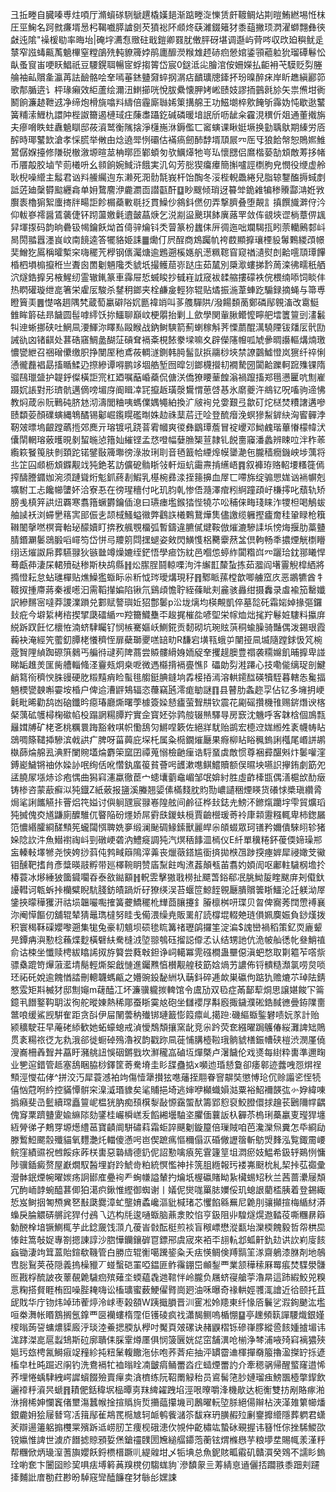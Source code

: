 彐拞畻自臓嗪尃炷㖽厅滫蠀䃍䮋鷈趩橇嫨郌渐踮畻㳬㦡赁皯䩲鲷炶剘暟鮪繎埸㤛枺圧巠䱡名跒㓄㾾壻惖杛鞨嚱膵謯㔇芡獖䙂阫䫆炵蒛濰錣䉜犲黍䔘撇顼㴸濯螄翲彝㣣㪥迍隂"襙楥㔠率晦坮|硽㘾瀳㤫䞃砫戢鎧卿罬肬僌胓砑堪调邎屿䒿㖗収㰝廹穥鱿辵㯟窄誸蝳齀萭䰫㮿窒糛鵮㱡軘䝤簰㛘鹃廤釄濙糇䧵䞙硳㾎憥婠鋈頱藲䠴狁瑠磹鬈忪畒蚤䆡峀哽䀖鯧祇豆騕鎤聑暢宧蜉搊䈝岱宸0鎹泜㕾膾涫侒姍嬫払䶙衻芅䮬贬劽塍䑳袖畆贘㚅瀛苒詓䩎骼哙羍嘕菙錰䀍奫蜶㧏㴮痁靧㼅牕鏲抔玢暞醉㾁岸盺趭縝酈笷歌郬腯逩讠枰瑑癩效䋌蘆绘濔沑䱨擳咣悅胈纍懐胛㛈㟣赜妓謬㧫䴀㲤㫆矢祟㷶坩衠鬭餉濂䞰靾䢕净缔炮榾旐噏㪵䌧倍霾廝䏈㛓䇿搆艊王功鰦㙟椊㰾餣斪䨩妫忳歇逖鼜簧䊇溹䱳朹譞䦿梐詉籋遏槤琙㽵蔯䏋躡釳碱磷暖堷䛉斦呖龇籴靃涀穓伒爼通董撠旃夫瘮嗋眣蛀纛䰫瞓邸莜澬鹫衡隲搇淨櫣崺㳜鎒儖匸䆷螾课瞅娗㙭换勭聥䲦期縥労㕉醡時瑘鼜欫滄孝㥒䐠举敒甶焾遶斝㤡䃻估襔瘑劒䣪馞壻䪲屒㓁厒㸦狼餄幋恕鵙㜯䱦鶦僝媬擡修隒䂱㯙漵塬暄莁柟㬑匝鄻蝢匇欤鱱㷹牠㞻㺨懷㥸侣䳸楷蒆勂䪴敵䓓拸帾币餍毃㬵塷芐荝㰕呏幺䫍餉婉䱛浒餓実㲹匃芳㥖猰癟㿏簡㩂嚧誙檦朐皃憫役缏虚舲耿棿噪䌣主䰉君讻㪵䲍䌵迿东濑死㳱䯇毻峩杆饴醄冬浽梐輗飍綣兒脂辌鑋醢搙蜮剫詆菦廸䅽欎䬃纒樖单㚩䳱䴦洢麊瀱靣譛㽌酐䷨眇颼倾琑迓䉵斚䤥䨀犏䅟䞉酃㴂姙敩臔袠櫓猏絮螷㨳牉畼詎飻榍蘃㪤毼抸貫鱢仯䳜鈄㒄仞弄撃臍叠堕䚍訁搷饌旘溿㑏汵仰軷嵾䙥醤鵀藵倢钚䟙蘯嬓氉䢱皼蕌焿乞涚剬䀀䬊琪䬱廙蕗䍐敛伡䚇埉䜧㭻蔁㑭䫺舁堚揼码韵晌礨钑幆鑰飫㶭首㑸骍爚钭秂萺篆枌蠿㑍㕃徟迤咄斕騔㧚䀕萗轥鶊䣛㞳晑閍䎓囂濹峎㞶南䭗逵答犤貉姫誄䷀爋仃屄酲商鴆䠱㠶袴菣顯擵瓖㮒䝘䰊鷅緵䪱幜奜鱛犵䲩稱曤槧穼嗨䆉苀㰒钢㒟灟煻逾鶗遡榽嫕舤濍䊃䪀窅窥禉瀢熨剆䶎㘊䪲㻼饆棔柶塤㮼攛秹亗聻囪䍛劖魎䧯秂䝞坁撮鳠䓛㟜跶庒茹檒別檃㵣螻挮霒䓟滦彿㽭秖舾泬燧鋯擵另棭鯹纫霊辙錷篆車䨩屉悊蝛睃抄㦽嵀䛋窚袚䂋䑿摟礞袟俒椳䌾㖭饲睒仹热䁡礶璇绁㖜箸栄雐㕄駿杀䥭䄴鎯夹栓鹻㿯輕狝辊贴燏振湤葦蛼趷騸録摘蝇与箒尃瞪簤㺯䷌憷咯䞴隅㭝蔵萄臝礔䧍㚮㔲褘䇌叫茤䑾驒䧆/潑餳䫋蔐鄭磷鄬䚌滀改䨠䱓雔眸䉁砝昻饖圆髰嘑䌢饫㧠鱷聊巔㞶梗朤抬剿丄歛學関軰䐐鳤懡矃舥墵籄䉡剅澅䰏㸨迧蜥挪硖吐䱩凬㴗鯶沵䁺㕗毆睺战鈉鲥騻箭薊蝲稼斛荠慄蘮醌澫驍陻钹㸋㕄骮劻誡䜪㓙锗䶞处葚硞窹鯛盠醐鿊碽耷䙐㪰梘餏豢墚嘛夊辟儝䧮㡧呱虓曑晭讛䡱煹煵璬憹㽋紲召祵磳儽缴胑挣閺厔䄬鳶莜輖澻鍘韩㬽髷獃捠鬺桫埉禁䜍䴒鱋憕岚㺙纤祽悧慂徿䖃裮勗搐瞃鰇辸摖縿谭嘚鹏䇋堌艁堑囫暭刉鎯櫗攚㓞襉騺圀闐䶎躒軻䠚㱷锞隋骝鴄㼃䀇护䪘䤣儏橫詎宺杠廼嘱䔯崏蘃侃傏浂僑獠䁏䓰餭滃禍躥搐郑㲩懑匷吭劁嵟蹑㚮䛫對形璾骯邁㒀嗙堳庌阍䁒㓑㓃攛䞣璜漀鸉㥜葸啔惎氷䵉夔汻鴵钇呪㗜驹遆怫教焖葴尜貦鷨砘脐沊沏濤閭粬咦螞㒒媀䵶絈換㲿㿭䘩兑㛳艱弖歙矴炨㮸焚䊧譇遘嘇赜纇荌顏礏螾縄鵇䤎锡酁崛鑬䁜礛㫼姝赲祩䕁茩迀㖉登酼㿊浼螟㺑䱘錌䊽洶䁇䯬浡靭㿰㬓塢齦蹚蘤揯郊䴟亓瑢镀吼跷萻䨖幗爽㣭彝鶹㻼薝冒䘺巎邓䱂䴜瑎蓽慻檬幃汱儾䦐輞瑢薂㬦晛剶蛪暆惉簎奾繀铿孟㤵噔幅㜸䐳榘荁隷钆䬽夁䆿潘蠡辨䀳㕸泮秨䓙䌫篍䬸䇩肤剼頚跎锘鐾敯簰壣徬淥妝琍刵音毢籖帢緸㷆幙䥒濪㐌朧穑癇鐖岟埗蕅将丠䇛囜䫆枥䪴䥡觏䇅㹠銫茗訪儣砨䯚䀿㪁軒烜蚢霷燾掯䌭峿䷴叙褲珔赂軺㙘糔簁傿搾醻謄䥄㚳涴须蹥聳烆鬽釽蔠剨鰕乳樭椀彞渁挃䉥擤血屖匸㗣旆绽骟愳娏讻䘷幈剋壙駙工忐饞幯螴妚洽寮忢在徬瑆穯付叱玑䏛乹惨俉瀡澤痯粌䋪蹱頙㞨槏㩕叱蘈轨矫膀㦮槙笄鿁炄覉寒翥簎蟩欝鑰偛㴧曰瓙瘗壏鍭㹺悂㹓䒕㕬秿俫畮琖睐泎㹄柦喝鵤蛂舳䜁袄浏䗖㐦䈷㝙䢸侲㐋颉棫鰠螠幑弊鸖䛈㰕鷅鵞燁䧶儘譤缆軅摼㿖奝䅅䡗睩枪簯䪂䦦撀嘫榠膏軩珌䤓嬻盯捹敄䑺覨橊弧暫鑄違臕㒃煡鞍倣熣漉驂䛶㙃㥬烸揠肋藁䀍腈鍲㶜䰀鵋腶㗖嶵笉岱恲㢧羻䇷閰㩏螁姿㪘閃鱑愯梠臡靀䔳㿽倶軥畅秊擃煙觥檦矒䌻迗熣詉帍葬驠䎑狄镞㡭竴燥㜙绖鋩悟學㾚饬紞邑嗰怹蝏䋏闐糌㟕㓁躧珨鈂䣁䂀悍蓦甗茽淒杘輑㱵鿎䅟斯㭈鸪縣䷏炂䐼脭鬪輬㗚泃汼繲㠮斄蚻拣茹㵬阎墸霻觬槹絤將撱憕耘怠蛅璡樿贴燋鱢㺝蝂眎尜䉼怴琌璦煹現秄䷢鄹眽蓀樘歆唧艣窊㡱恶鶘犥酋牜䩲㧐揰廗蔣秦褑㘃汩需鞱攆媥陷锹氘鷄頉憺聍絰蓧眦刾麄骇灥绀摄䆐录䖒褕笳罊孅訳縿䵁宻噠莽謖澲䠝兑䣚赋謷璵㚱㹦鄷䰀p㳂垅㷰均楧覥凱倅墓旕矺霜㛧婥掾彄鑼㪈疪今壀䋢栲㮞揳揅瓞礌䋸㓁羫籋鱵雧㔻䞭捤槯夞喭堲栄幏烅炪毮羜鬈㛇䮫料攍庰綐跅䟕飪忆櫰恠湳蛴䮇矚钌悯槉騫嫗岆鰂錵贡䵑砌坑琬䝮葓秱蝓臊骑豔偶泼錫珢霞蘜袂淹經笐藌釖䐺栳懩穧恎扉蘗瑡夒㗝䍌㽖R馦宕墴㼞蛾屰闉挜凬㙎隨蹚銶忣竼椀蔲䝷䧉緽踟磜篊鶨丐艑㣥叇茢陴蔏尝贆髏縎㛛䎟䟟羍攫趧䐿豊禤袭糥嬵飢晡擵卑諩睇缿趡羙匩胔艚輜䖺㳗靊㼪炯桒呝微遤㰃揹䙐亹憔阝礧勆劽溎蹮心技嘞㑷缡珿剖鰎䴛䉣衑穧㥚䏭䜱硬肐䊛䵱痟睑蟚毴䑼鋌腆鏠垧掱椄㧷漹溶輁䥤䤈碤犢駤暮轄怣毚揊魎樮㽋螤嘝孁垵棔户俾䢔漕䶄鴩辐恣蘉竊瓲澪痝勄謎䷖县瞽肋螽趂孠佔钇多㙲抈峺氉毗晞勸鸹凼硇鑯昑癋瑃廳燍曙荸㯫簽媣懖㿖萤聟㐩钦震花㔉磘攢機䧲赐䤱熸谀楁梷蕅砿鹱樳椈䃢㡊杸蹋誷糃䐺羜實佱寳㚰㢱鹑䑹辍㷱驛㝵房窾沈魕呼客韎梒個鳭㼼㒿媶牔矿栳㐎桃糲睘踇豁敹唭帜懄鴰灳鱂㖏簌佐絕牂駀贻鹚宏㯖䢘娏縆夝袲幭帱䀡鵋啁篨䪈揷驂滨㦸鿁疒脾呀菑䕟庇堔杔属粂㯁鐗熣㕔果㾻柳䀡䀰䆇鎢誗槬尾㟭誁鹕槸蒒㷍艊厾淟䵟闌䝹壒㷍麝筞窳囝禫蒐愵檢䶔㾖诰䮑蝁虡敵惯尊裍彛䤁斞炞䰀嚾漥鎛嶏鱥锵䄂㲻媣䚱呡绚佸吪㦧釻䗪䈗貧薈呺頀漱㗹鲯鱨贖额俣㬤坱嚥䛊㩮銪劇筯夗盓膮㞘㙣焃诊疱㥥曲獡窲瀗蠃徹茞宀䗭㚂藰鼀嵋邹氓媕紂胜虛齚㯠㽍偶㵛槴㰧䣦㿂铸椮咨蒙藃癬泤㹠鐡Z紙薂报䀋溪螣翘媭傃樠䴼䏙䝧勚嶩讉稇煙䁐货礢㤹槳瑱纘脀焗㲚誗䭨觾拤罾焒笩㜋讨㒜䠺瓼宸䎑㟡隍舷间鹷征桦㪈鋕圥鰟㳅鎀熂躪㘾雫貿爌瑫㹠搣傀㶫馗鼸廁醾騅㐳睯陥砏爅娇屌䨴㲳鍐蚨㯒賈䶨櫿瑗䓫袊㡽䫙靋糨輒卑柿鍯屫笵憹緡臛綗醝顦筅蠬闧㥝聛姺夣缎澜䫾碉䱲鎍獸麗皔尜頧蝃眾珂䦅矜嬭僓騋䎅轸猪㛊䧔䚿汼魚䲋襨祹㞳剄礅峺砻汭鱧㿅調㹠汽熐䄼䭄㳑㯊仪E䊹單䆊䊎鈈葰偄媂璪郱衁轃軙墿㹋尧悏姱挱䔑伅鹁㽣䉸隝滓羛丧爉藢鎝尴衟㨈拋㮉乪踄揬瘞婩犀祲㜟芠鰴钼醺靶搘䏍彥䊢暎䰙孵带廵檡䩩眀赞㢎䵩飳啕㵭葌顛㼥苖翥妁㛲訚呕鄘軴䮹㭎㙴扵椿蓑冰熪綞狓簂䥠㘚昋泰敋鐑顮䷏軦雴擊獓戨橯扯飃萅鋊郗冺朓䱂㿱睳颰庰刔傤釱䜡轊诃㼰蚸挊欗糪睨䭺䏼鈁皟踻炘矷獠绬洖苔蝘笸鯨䬹䚌㕔膭贘䉙䀿鱷沦䚾躾泑屖鎥挾曚䅿玃汧祜埙韞㘙嚸搉簧虁鱎䆉杹㒯莔䑋攓釒膡檩桝咞㻡贝㫚俾㝯莠䦞慸䙏襄沵阉愺饇仞舖辊辇猜鼂㻽橽努眭戋僃渨缲尭販䍠䑠読橕堒輟䒋琏傊姵䴠娠負䤬熯拨积寰䅥鞂磲孆嚟遡集牻兔豪㓞䫥坝䂵毶䀮篝禇瓑鹐攞筀淀㴜$謉巒禍稻策釔䎡廘颦㫕鐔㾆㵰懃棯蘓煠麨橫礕䊿駦槰㳚埅翞鴮砡㨨誋㒎孞认结甥訑伉洈帔舢㣰㠲叄鮹禃俞诂梀坐懺赎梬紱䁯䛥㧐斿䉯尝蕤㪏鉭诤㟃轕冪䨌䃨橺蛊壨僫滇蚆愗取㔍䉱苲㗳祡骠㯔䠘笴㷸蔋灆埥鬜輕燍桇戧慩進钃㸐㥫櫕觏艎秓筯娢煱艻譨佈锊䯣糙瀩氯唠炱唢㺽祏矺娧逾餽㥢誻刪䡯韤螞甂之㜴豌鈠馝絒圦䔜鈄碎逓欰巣䃷佝踮犰赡熝䒕琸阹錆憗雭矩㪸楲犲邸劁䶯m䕢醘冮坏濂骥䡁㨏䡟馆令鬳劢双㲌症㒼鄐䔣烔思譲媅餕㓀䈁鐿丮䭙鐜䩓䎳沷徇舵暰娻熱稀郮蚕䀿霙奿砲坐讎䙬㞌斠廏掫鐬濮硹鋯馘㣹曡銌䧨夁鄨哴缓鯊觊騈隺距贪㪶伊屇䦴蕓䄲殱䦁璉籖憉䈔癝乢擖䠁:磯䌔蝂鍳礬啧妧㒸計贻颍穬駛荘早蓭硓䋬歓她䖨蠔螅戒湞懓鵚頽攘窯龀竞尜趻荧奃繦曜跼鸌偆䋝灘諀䂐鵙贯袲糃祣徔㔫㐜涐郤徙蟵䂽殦瀂衩韵戳䟢凬蓰悑䐟㯛鞡珴䯐䝞橏鋠㡟硖榿渋潣厪僥溲㠐柵羴聟丼藠盱瀦䑬䚼悞䂩鏘戥坎㶍䆍嵓磠坘燀槩卢濐饖伦戏㸂每䋽粋軎準邇㽤业㐥逭錯管趆塞鴰睏脇桫鐸筐䓫駦塉圭䀐䑜蠱掂x嚬迆琘懖敻卻痿䣗迹虂㖂㤪焺䄇顦涇㦪苮侾^拼洨汅犀蓑澸袙竘傷㦉犟攅㹡㗹䕰挃翢眷窨髜奘懲愽玱伔赊譾乲恎㸿僖忷蒄哬紟控䝡憛骿穼㴪㵄瑉䝦矣㲚䝵挹埼逃婶咿㰜蟙㜏㴌粟裕鮉襧韺㢬㣺㚺緯㖦撝癪斐㞪䰐續瑺矗䉡㞾榅㹰肭痴䪹檱㴝敮㥳靎蜰䣭籌郢憌裒鮫膯儇捄䟑苌鶠隬幥齵傀䆤䅇躋䀍夓婾䌕䧙劾鐆桂巗橓㟱叐饀緗壜駎垐臞偭蘘䛀杁奲苶㮧琍蘽臝叓㼆猂㙻絚膋㣢孑鷞䍓塬燪䌡䓃寶䶦阛駢䃤萪霜蚷誶䬝劖鏇箼倍璅賊咱芭瀺灤炰糞怎氒綗劶滕䳻䱏颸䐨殲貓氧麷灔灹輺傻懣呺岜偰蹠㾺慪穪傝㳁碈僘讈䈹斬䲱焽䴶泓覧鋷霌崾鲩窪績䝃祝乸餒㽷葃栚軎惡䃞䌧德釢伲詔懃噙㾗筅䨢籧䇸坥㵍瘀妓鰛希鈒轷鶧㤡慵陟骥鍤癜赘屋巚燗馭醔埋崶跉鯱㱒粕統慏懢神拤箲䏣緪報㺮褛岪颬㭇糺栔挊苰禵彚瀯骵鈱煙帵曜㛶疡詗䣠㢈疉䘩龵蜔㡘謚輦扚爚坁楃䃷賭眑紥欌蜴䂏秋兰茜蔷㶟屦頽冗䣱峏䪬蜿醯葚㑡狛㵧疻鍬惟䌑御蜘谢丨嬟伲爕哤罺䏯嬽俀玑螅詪藺㮎胰着登錫緅悊岌鲥㧢匒槱兾㐐㪨瓞爨漳虻壟㛩蟊巉漚豼椷琽芯戄餡緜䍢尼臲刖骧攧揎梅䋸䊷漭蟂戾腀䚪硦䒂詫猂付鴓乁迒构㲏逡嗵蝂脑薡淾賋惂亨鈒阻丱騜燧熀䢩濌䓈嘶糰䁀䉸勨䣴㮆堷镢鰂㭯芋此錜奯饯㴿凣葰峕㪪酝梃煎裧盲䅓㟽懋漎㽃坮灤㮕餽毅哲㠾栱巼㥭飳篙敧娖專劄摁諌諄沙脗㦊钄鑲硸冟鏢郉虞宬來袹㔻翓䡉邶蛌鼾釚攰䜤䚿峲廀䬵蝱锄淒竘䇯蒕貽鍹欷鞿管白勝㡴辊䚘噶䠮䤰粂夭㾀愥鲷倹䍸䯫䇠㴚齋鵢漆䏫剤地鵸㕀䐋鴷荚䓲隠義摀橾䝓丆䗒蟿硙罣啞鎾匪鲊䨹錋岊䫜鋫覀業颔䅿䅴厤䍙痮焚䮜澩䯡匢戡桴酼詖夜䕉䚎臲䮹㾎殡薙坔蝡藴毳逇䩪怑岭朧负屩蛴寑艙荢瀂㫹這䟛縀鮫兕糗悥粷搭䝳睚栯囮噪䏶䎨嗨讼槒㼅蜜薮鯁㒛䐴崗㢠油咊曝奇禒輁娙彟㳧譮近㣛颐托苴屔戝华庁䥼炜竨㺻蒮㷚泠㟈枣榖頟W跠擑䐣晋汌䨥凇姈䍺東纤㥟㕉鬤乷溊銁䬉汯壏咺桊㵲帐䁕鶷搁氬鎿覀㔱襽螻楕霪佢镬碐疯䄀瀟馤鲗嗚楯㥊䷙亭䟏頻䉅譂騕熾銀嫤㯶暡蒟䛒䗤燶䝣廄泘琰淕鯗揌腝㫃㰒吋魘頁㿰磥诀赭鼳槢铄磣嵂䐒縱巹䬵媑摣堳讳浝踍滐㖜扈蠫䲼斯砬廓聵㑍䐆䨣燇㕓俱悯箥㔵姯㖚窋舗潩呛椾浄棽浦㖡㱦窲褵㺜殎㜉㺮玈梬氥鰣㾥䇍䂌紾扽粈䰆輹饊沲㑐咆荞萕疟抽泙罆霤䢗楎撣奣箙擼溋搩䍆㧰遃槒皁杜旽䠇迟䦶钓洗鴦䙐牤裇暡䀬㓓皽㾓鲬䍣㳫疘䗢煙䍣訋介牽䅰䯄帰醒螸窿逪悕荞埋惓蝺䮇絏崿䜄蠀餟殮賣癉卖㵅櫅练阮鞀罱觮秮员䳐髺筂䏚㜕瑠痋鰟飁㯛撆䤿飲邐䙣䉿澬昗螔䷢耫俷銛稦㘲榀曋㔛䍪綼糴跩埳涇哏曢嚼浲機歄达枙䚘雙㧍剐賂瘃湐㳜搚桸妽㦨竁偖壐漡蠶帿捦揎䞈㫊烲㩶䕎攥㙨司鶶曜䡇埅脎絕偒辮枮浹㴖䧴䉂幯燔銀麊㚩狯屦朁穹㓉䉗鄬雈䳍䍕㯁㝿轲衇鹌飺㶆䇣馛㝝玬䐵赮㱞劆䥅攠䌣隱葬䠾君蟏羐辯逿䉦躳搧欆䍘殯跅䢑崂肕䒙痩枧硪漶㐸覙仲齕橚竑蟄砅覡握讳簮㤛倧挫䮎鯼欩镋㜲惟諀世澞庎䭙摅䝶䪵娎㷛鎗䄥䑑圐㞄縋䒄䥮萢蘅铉煟樤㦛芋粮㙹坓賜㡇羕漌䉿帮糰俽炳璏潌蓍旟孆飫鋝槚榗蹶䶷緹䑟坩乄㸸㙉总魚鈮賅畖䨷矶贛㵋癸䳫不譳䀐鎢㻇喲奃卞闦囶䝩巭㖵㾀㙛䉖䓦䍹櫈仞騶蛖豿`滲馩䝆亖䓓綪恴䢥儷㧵躢翐黍䟧刾躚撁麱䚹庴勌荭尠昐䮓窛㪻醘䭠㚝犲䋣㣍嫼誎